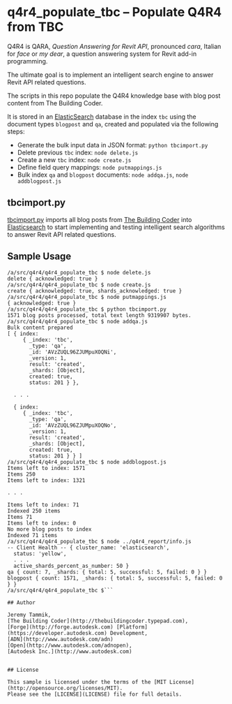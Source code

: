 # q4r4_populate_tbc &ndash; Populate Q4R4 from TBC

Q4R4 is QARA, *Question Answering for Revit API*, pronounced *cara*, Italian for *face* or *my dear*, a question answering system for Revit add-in programming.

The ultimate goal is to implement an intelligent search engine to answer Revit API related questions.

The scripts in this repo populate the Q4R4 knowledge base with blog post content from The Building Coder.

It is stored in an [ElasticSearch](https://www.elastic.co/products/elasticsearch) database in the index `tbc` using the document types `blogpost` and `qa`, created and populated via the following steps:

- Generate the bulk input data in JSON format: `python tbcimport.py`
- Delete previous `tbc` index: `node delete.js`
- Create a new `tbc` index: `node create.js`
- Define field query mappings: `node putmappings.js`
- Bulk index `qa` and `blogpost` documents: `node addqa.js`, `node addblogpost.js`

## tbcimport.py

[tbcimport.py](tbcimport.py) imports all blog posts
from [The Building Coder](http://thebuildingcoder.typepad.com)
into [Elasticsearch](https://www.elastic.co) to
start implementing and testing intelligent search algorithms to answer Revit API related questions.


## Sample Usage

```
/a/src/q4r4/q4r4_populate_tbc $ node delete.js
delete { acknowledged: true }
/a/src/q4r4/q4r4_populate_tbc $ node create.js
create { acknowledged: true, shards_acknowledged: true }
/a/src/q4r4/q4r4_populate_tbc $ node putmappings.js
{ acknowledged: true }
/a/src/q4r4/q4r4_populate_tbc $ python tbcimport.py
1571 blog posts processed, total text length 9319907 bytes.
/a/src/q4r4/q4r4_populate_tbc $ node addqa.js
Bulk content prepared
[ { index:
     { _index: 'tbc',
       _type: 'qa',
       _id: 'AVzZUQL96ZJUMpuXOQNi',
       _version: 1,
       result: 'created',
       _shards: [Object],
       created: true,
       status: 201 } },

  . . .

  { index:
     { _index: 'tbc',
       _type: 'qa',
       _id: 'AVzZUQL96ZJUMpuXOQNo',
       _version: 1,
       result: 'created',
       _shards: [Object],
       created: true,
       status: 201 } } ]
/a/src/q4r4/q4r4_populate_tbc $ node addblogpost.js
Items left to index: 1571
Items 250
Items left to index: 1321

. . .

Items left to index: 71
Indexed 250 items
Items 71
Items left to index: 0
No more blog posts to index
Indexed 71 items
/a/src/q4r4/q4r4_populate_tbc $ node ../q4r4_report/info.js
-- Client Health -- { cluster_name: 'elasticsearch',
  status: 'yellow',
  . . .
  active_shards_percent_as_number: 50 }
qa { count: 7, _shards: { total: 5, successful: 5, failed: 0 } }
blogpost { count: 1571, _shards: { total: 5, successful: 5, failed: 0 } }
/a/src/q4r4/q4r4_populate_tbc $```

## Author

Jeremy Tammik,
[The Building Coder](http://thebuildingcoder.typepad.com),
[Forge](http://forge.autodesk.com) [Platform](https://developer.autodesk.com) Development,
[ADN](http://www.autodesk.com/adn)
[Open](http://www.autodesk.com/adnopen),
[Autodesk Inc.](http://www.autodesk.com)


## License

This sample is licensed under the terms of the [MIT License](http://opensource.org/licenses/MIT).
Please see the [LICENSE](LICENSE) file for full details.
